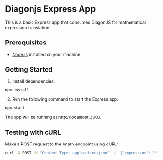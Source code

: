 # Diagonjs Express App

This is a basic Express app that consumes DiagonJS for mathematical expression translation.

## Prerequisites

- [Node.js](https://nodejs.org/) installed on your machine.

## Getting Started

1. Install dependencies:

```bash
npm install
```

2. Run the following command to start the Express app:

```bash
npm start
```

The app will be running at http://localhost:3000.

## Testing with cURL

Make a POST request to the /math endpoint using cURL:

```bash
curl -X POST -H "Content-Type: application/json" -d '{"expression": "f(x) = 1 + x / (1 + x)"}' http://localhost:3000/math
```

